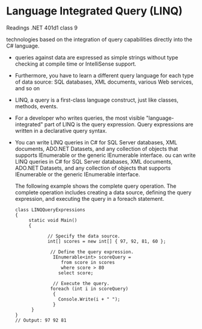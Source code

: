 # Language Integrated Query (LINQ)
Readings .NET 401d1 class 9

 technologies based on the integration of query capabilities directly into the C# language. 
  - queries against data are expressed as simple strings without type checking at compile time or IntelliSense support.
  -  Furthermore, you have to learn a different query language for each type of data source: SQL databases, XML documents, various Web services, and so on
  - LINQ, a query is a first-class language construct, just like classes, methods, events.

  - For a developer who writes queries, the most visible "language-integrated" part of LINQ is the query expression. Query expressions are written in a declarative query syntax.
  - You can write LINQ queries in C# for SQL Server databases, XML documents, ADO.NET Datasets, and any collection of objects that supports IEnumerable or the generic IEnumerable<T> interface. ou can write LINQ queries in C# for SQL Server databases, XML documents, ADO.NET Datasets, and any collection of objects that supports IEnumerable or the generic IEnumerable<T> interface. 

    The following example shows the complete query operation. The complete operation includes creating a data source, defining the query expression, and executing the query in a foreach statement.

        class LINQQueryExpressions
        {
             static void Main()
             {

                    // Specify the data source.
                    int[] scores = new int[] { 97, 92, 81, 60 };

                     // Define the query expression.
                      IEnumerable<int> scoreQuery =
                         from score in scores
                         where score > 80
                        select score;

                      // Execute the query.
                     foreach (int i in scoreQuery)
                      {
                        Console.Write(i + " ");
                      }
              }
        }
        // Output: 97 92 81
